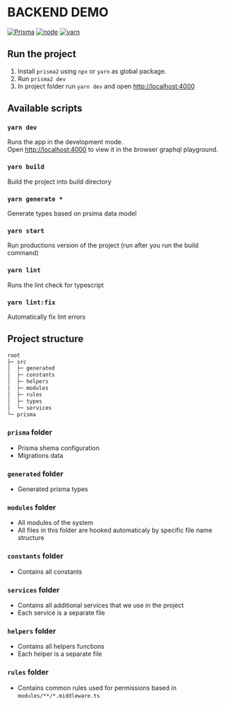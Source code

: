 # BACKEND DEMO

[![Prisma](https://img.shields.io/badge/Prisma-v2.0.0-lightgrey.svg)](https://www.prisma.io/)
[![node](https://img.shields.io/badge/node-v12.8.1-green.svg)](https://nodejs.org/en/)
[![yarn](https://img.shields.io/badge/yarn-1.17.3-blue.svg)](https://yarnpkg.com/lang/en/)

## Run the project

1) Install `prisma2` using `npx` or `yarn` as global package. 
2) Run `prisma2 dev` 
3) In project folder run `yarn dev` and open [http://localhost:4000](http://localhost:4000)

## Available scripts

### `yarn dev`

Runs the app in the development mode.<br>
Open [http://localhost:4000](http://localhost:4000) to view it in the browser graphql playground.

### `yarn build`

Build the project into build directory

### `yarn generate *`

Generate types based on prsima data model

### `yarn start`

Run productions version of the project (run after you run the build command)

### `yarn lint`

Runs the lint check for typescript

### `yarn lint:fix`

Automatically fix lint errors

## Project structure

```bash
root
├─ src
│  ├─ generated
│  ├─ constants
│  ├─ helpers
│  ├─ modules
│  ├─ rules
│  ├─ types
│  └─ services
└─ prisma
```

### `prisma` folder
* Prisma shema configuration
* Migrations data

### `generated` folder
* Generated prisma types

### `modules` folder
* All modules of the system
* All files in this folder are hooked automaticaly by specific file name structure

### `constants` folder
* Contains all constants

### `services` folder
* Contains all additional services that we use in the project
* Each service is a separate file

### `helpers` folder
* Contains all helpers functions
* Each helper is a separate file

### `rules` folder
* Contains common rules used for permissions based in `modules/**/*.middleware.ts`
